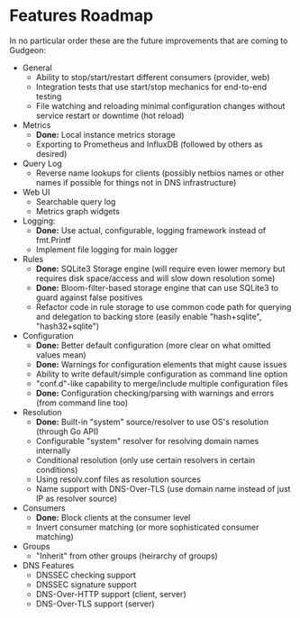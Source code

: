 # Features Roadmap

In no particular order these are the future improvements that are coming to Gudgeon:

* General
  * Ability to stop/start/restart different consumers (provider, web)
  * Integration tests that use start/stop mechanics for end-to-end testing
  * File watching and reloading minimal configuration changes without service restart or downtime (hot reload)
* Metrics
  * **Done:** Local instance metrics storage
  * Exporting to Prometheus and InfluxDB (followed by others as desired)
* Query Log
  * Reverse name lookups for clients (possibly netbios names or other names if possible for things not in DNS infrastructure)
* Web UI
  * Searchable query log
  * Metrics graph widgets
* Logging:
  * **Done:** Use actual, configurable, logging framework instead of fmt.Printf
  * Implement file logging for main logger
* Rules
  * **Done:** SQLite3 Storage engine (will require even lower memory but requires disk space/access and will slow down resolution some)
  * **Done:** Bloom-filter-based storage engine that can use SQLite3 to guard against false positives
  * Refactor code in rule storage to use common code path for querying and delegation to backing store (easily enable "hash+sqlite", "hash32+sqlite")
* Configuration
  * **Done:** Better default configuration (more clear on what omitted values mean)
  * **Done:** Warnings for configuration elements that might cause issues
  * Ability to write default/simple configuration as command line option
  * "conf.d"-like capability to merge/include multiple configuration files
  * **Done:** Configuration checking/parsing with warnings and errors (from command line too)
* Resolution
  * **Done:** Built-in "system" source/resolver to use OS's resolution (through Go API)
  * Configurable "system" resolver for resolving domain names internally
  * Conditional resolution (only use certain resolvers in certain conditions)
  * Using resolv.conf files as resolution sources
  * Name support with DNS-Over-TLS (use domain name instead of just IP as resolver source)
* Consumers
  * **Done:** Block clients at the consumer level
  * Invert consumer matching (or more sophisticated consumer matching)
* Groups
  * "Inherit" from other groups (heirarchy of groups)
* DNS Features
  * DNSSEC checking support 
  * DNSSEC signature support
  * DNS-Over-HTTP support (client, server)
  * DNS-Over-TLS support (server)

